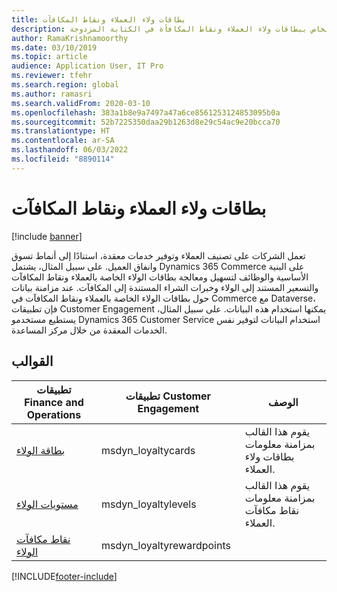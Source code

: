 ```yaml
---
title: بطاقات ولاء العملاء ونقاط المكافآت
description: توضح هذه المقالة تكامل البيانات الخاص ببطاقات ولاء العملاء ونقاط المكافأة في الكتابة المزدوجة.
author: RamaKrishnamoorthy
ms.date: 03/10/2019
ms.topic: article
audience: Application User, IT Pro
ms.reviewer: tfehr
ms.search.region: global
ms.author: ramasri
ms.search.validFrom: 2020-03-10
ms.openlocfilehash: 383a1b8e9a7497a47a6ce8561253124853095b0a
ms.sourcegitcommit: 52b7225350daa29b1263d8e29c54ac9e20bcca70
ms.translationtype: HT
ms.contentlocale: ar-SA
ms.lasthandoff: 06/03/2022
ms.locfileid: "8890114"
---
```

# <a name="customer-loyalty-cards-and-reward-points"></a>بطاقات ولاء العملاء ونقاط المكافآت

[!include [banner](../../includes/banner.md)]



تعمل الشركات على تصنيف العملاء وتوفير خدمات معقدة، استنادًا إلى أنماط تسوق وانفاق العميل. على سبيل المثال، يشتمل Dynamics 365 Commerce على البنية الأساسية والوظائف لتسهيل ومعالجة بطاقات الولاء الخاصة بالعملاء ونقاط المكافآت والتسعير المستند إلى الولاء وخبرات الشراء المستندة إلى المكافآت. عند مزامنة بيانات حول بطاقات الولاء الخاصة بالعملاء ونقاط المكافآت في Commerce مع Dataverse، فإن تطبيقات Customer Engagement يمكنها استخدام هذه البيانات. على سبيل المثال، يستطيع مستخدمو Dynamics 365 Customer Service استخدام البيانات لتوفير نفس الخدمات المعقدة من خلال مركز المساعدة.

## <a name="templates"></a>القوالب

تطبيقات Finance and Operations | تطبيقات Customer Engagement     | الوصف
|-----------------------------|-----------------------------------|-------------|
[بطاقة الولاء](mapping-reference.md#149) | msdyn_loyaltycards | يقوم هذا القالب بمزامنة معلومات بطاقات ولاء العملاء. |
[مستويات الولاء](mapping-reference.md#226) | msdyn_loyaltylevels | يقوم هذا القالب بمزامنة معلومات نقاط مكافآت العملاء. |
[نقاط مكافآت الولاء](mapping-reference.md#150) | msdyn_loyaltyrewardpoints | |

[!INCLUDE[footer-include](../../../../includes/footer-banner.md)]
